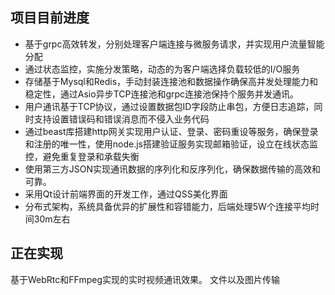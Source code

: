 ## 项目目前进度
* 基于grpc高效转发，分别处理客户端连接与微服务请求，并实现用户流量智能分配   <br>
* 通过状态监控，实施分发策略，动态的为客户端选择负载较低的I/O服务  <br>
*  存储基于Mysql和Redis，手动封装连接池和数据操作确保高并发处理能力和稳定性，通过Asio异步TCP连接池和grpc连接池保持个服务并发通讯。  <br> 
*  用户通讯基于TCP协议，通过设置数据包ID字段防止串包，方便日志追踪，同时支持设置错误码和错误消息而不侵入业务代码  <br>
* 通过beast库搭建http网关实现用户认证、登录、密码重设等服务，确保登录和注册的唯一性，使用node.js搭建验证服务实现邮箱验证，设立在线状态监控，避免重复登录和承载失衡  <br>
* 使用第三方JSON实现通讯数据的序列化和反序列化，确保数据传输的高效和可靠。  <br>
* 采用Qt设计前端界面的开发工作，通过QSS美化界面
* 分布式架构，系统具备优异的扩展性和容错能力，后端处理5W个连接平均时间30m左右
  
<h2>正在实现</h2>
 基于WebRtc和FFmpeg实现的实时视频通讯效果。
 文件以及图片传输  
